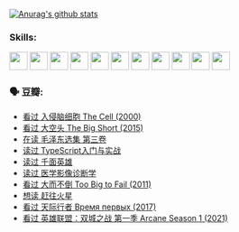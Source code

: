 
[![Anurag's github stats](https://github-readme-stats.vercel.app/api?username=w940853815)](https://github.com/anuraghazra/github-readme-stats)

### Skills:

<code><img height="32" src="https://cdn.jsdelivr.net/npm/simple-icons@v5/icons/python.svg"></code>
<code><img height="32" src="https://cdn.jsdelivr.net/npm/simple-icons@v5/icons/javascript.svg"></code>
<code><img height="32" src="https://cdn.jsdelivr.net/npm/simple-icons@v5/icons/django.svg"></code>
<code><img height="32" src="https://cdn.jsdelivr.net/npm/simple-icons@v5/icons/flask.svg"></code>
<code><img height="32" src="https://cdn.jsdelivr.net/npm/simple-icons@v5/icons/vuetify.svg"></code>
<code><img height="32" src="https://cdn.jsdelivr.net/npm/simple-icons@v5/icons/git.svg"></code>
<code><img height="32" src="https://cdn.jsdelivr.net/npm/simple-icons@v5/icons/docker.svg"></code>
<code><img height="32" src="https://cdn.jsdelivr.net/npm/simple-icons@v5/icons/postgresql.svg"></code>
<code><img height="32" src="https://cdn.jsdelivr.net/npm/simple-icons@v5/icons/elasticsearch.svg"></code>
<code><img height="32" src="https://cdn.jsdelivr.net/npm/simple-icons@v5/icons/macos.svg"></code>
<code><img height="32" src="https://cdn.jsdelivr.net/npm/simple-icons@v5/icons/linux.svg"></code>

### 🗣 豆瓣:

<!-- DOUBAN-ACTIVITIES:START -->
- [看过 入侵脑细胞 The Cell‎ (2000)](https://www.douban.com/people/136069238/status/3685689445/?_i=39404849)
- [看过 大空头 The Big Short‎ (2015)](https://www.douban.com/people/136069238/status/3684552601/?_i=39404849)
- [在读 毛泽东选集 第三卷](https://www.douban.com/people/136069238/status/3684195205/?_i=39404849)
- [读过 TypeScript入门与实战](https://www.douban.com/people/136069238/status/3684185937/?_i=39404849)
- [读过 千面英雄](https://www.douban.com/people/136069238/status/3684185774/?_i=39404849)
- [读过 医学影像诊断学](https://www.douban.com/people/136069238/status/3677621058/?_i=39404849)
- [看过 大而不倒 Too Big to Fail‎ (2011)](https://www.douban.com/people/136069238/status/3676265621/?_i=39404849)
- [想读 赶往火星](https://www.douban.com/people/136069238/status/3669051189/?_i=39404849)
- [看过 天际行者 Время первых‎ (2017)](https://www.douban.com/people/136069238/status/3669036721/?_i=39404849)
- [看过 英雄联盟：双城之战 第一季 Arcane Season 1‎ (2021)](https://www.douban.com/people/136069238/status/3668451978/?_i=39404849)
<!-- DOUBAN-ACTIVITIES:END -->
<!--
**w940853815/w940853815** is a ✨ _special_ ✨ repository because its `README.md` (this file) appears on your GitHub profile.

Here are some ideas to get you started:

- 🔭 I’m currently working on ...
- 🌱 I’m currently learning ...
- 👯 I’m looking to collaborate on ...
- 🤔 I’m looking for help with ...
- 💬 Ask me about ...
- 📫 How to reach me: ...
- 😄 Pronouns: ...
- ⚡ Fun fact: ...
-->
